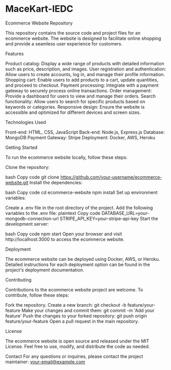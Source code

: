 # MaceKart-IEDC
Ecommerce Website Repository

This repository contains the source code and project files for an ecommerce website. The website is designed to facilitate online shopping and provide a seamless user experience for customers.

Features

Product catalog: Display a wide range of products with detailed information such as price, description, and images.
User registration and authentication: Allow users to create accounts, log in, and manage their profile information.
Shopping cart: Enable users to add products to a cart, update quantities, and proceed to checkout.
Payment processing: Integrate with a payment gateway to securely process online transactions.
Order management: Provide a dashboard for users to view and manage their orders.
Search functionality: Allow users to search for specific products based on keywords or categories.
Responsive design: Ensure the website is accessible and optimized for different devices and screen sizes.

Technologies Used

Front-end: HTML, CSS, JavaScript
Back-end: Node.js, Express.js
Database: MongoDB
Payment Gateway: Stripe
Deployment: Docker, AWS, Heroku

Getting Started

To run the ecommerce website locally, follow these steps:

Clone the repository:

bash
Copy code
git clone https://github.com/your-username/ecommerce-website.git
Install the dependencies:

bash
Copy code
cd ecommerce-website
npm install
Set up environment variables:

Create a .env file in the root directory of the project.
Add the following variables to the .env file:
plaintext
Copy code
DATABASE_URL=your-mongodb-connection-url
STRIPE_API_KEY=your-stripe-api-key
Start the development server:

bash
Copy code
npm start
Open your browser and visit http://localhost:3000 to access the ecommerce website.

Deployment

The ecommerce website can be deployed using Docker, AWS, or Heroku. Detailed instructions for each deployment option can be found in the project's deployment documentation.

Contributing

Contributions to the ecommerce website project are welcome. To contribute, follow these steps:

Fork the repository.
Create a new branch: git checkout -b feature/your-feature
Make your changes and commit them: git commit -m 'Add your feature'
Push the changes to your forked repository: git push origin feature/your-feature
Open a pull request in the main repository.

License

The ecommerce website is open source and released under the MIT License. Feel free to use, modify, and distribute the code as needed.

Contact
For any questions or inquiries, please contact the project maintainer: your-email@example.com
